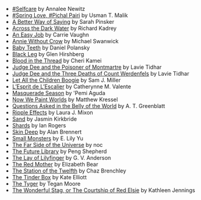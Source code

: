  - [#Selfcare](https://www.tor.com/2021/01/19/selfcare-annalee-newitz/) by Annalee Newitz
 - [#Spring Love, #Pichal Pairi](https://www.tor.com/2021/03/03/spring-love-pichal-pairi-usman-t-malik/) by Usman T. Malik
 - [A Better Way of Saying](https://www.tor.com/2021/11/10/a-better-way-of-saying/) by Sarah Pinsker
 - [Across the Dark Water](https://www.tor.com/2021/02/03/across-the-dark-water-richard-kadrey/) by Richard Kadrey
 - [An Easy Job](https://www.tor.com/2021/06/09/an-easy-job-carrie-vaughn/) by Carrie Vaughn
 - [Annie Without Crow](https://www.tor.com/2021/04/07/annie-without-crow-michael-swanwick/) by Michael Swanwick
 - [Baby Teeth](https://www.tor.com/2021/10/27/baby-teeth-daniel-polansky/) by Daniel Polansky
 - [Black Leg](https://www.tor.com/2021/07/14/black-leg-glen-hirshberg/) by Glen Hirshberg
 - [Blood in the Thread](https://www.tor.com/2021/05/12/blood-in-the-thread-cheri-kamei/) by Cheri Kamei
 - [Judge Dee and the Poisoner of Montmartre](https://www.tor.com/2021/09/15/judge-dee-and-the-poisoner-of-montmartre-lavie-tidhar/) by Lavie Tidhar
 - [Judge Dee and the Three Deaths of Count Werdenfels](https://www.tor.com/2021/02/10/judge-dee-and-the-three-deaths-of-count-werdenfels-lavie-tidhar/) by Lavie Tidhar
 - [Let All the Children Boogie](https://www.tor.com/2021/01/06/let-all-the-children-boogie-sam-j-miller/) by Sam J. Miller
 - [L’Esprit de L’Escalier](https://www.tor.com/2021/08/25/lesprit-de-lescalier-catherynne-m-valente/) by Catherynne M. Valente
 - [Masquerade Season](https://www.tor.com/2021/03/24/masquerade-season-pemi-aguda/) by 'Pemi Aguda
 - [Now We Paint Worlds](https://www.tor.com/2021/07/07/now-we-paint-worlds-matthew-kressel/) by Matthew Kressel
 - [Questions Asked in the Belly of the World](https://www.tor.com/2021/09/29/questions-asked-in-the-belly-of-the-world-a-t-greenblatt/) by A. T. Greenblatt
 - [Ripple Effects](https://www.tor.com/2021/05/19/ripple-effects-laura-j-mixon/) by Laura J. Mixon
 - [Sand](https://www.tor.com/2021/10/13/sand-jasmin-kirkbride/) by Jasmin Kirkbride
 - [Shards](https://www.tor.com/2021/01/27/shards-ian-rogers/) by Ian Rogers
 - [Skin Deep](https://www.tor.com/2021/07/21/skin-deep-alan-brennert/) by Alan Brennert
 - [Small Monsters](https://www.tor.com/2021/10/20/small-monsters-e-lily-yu/) by E. Lily Yu
 - [The Far Side of the Universe](https://www.tor.com/2021/06/16/the-far-side-of-the-universe-noc/) by noc
 - [The Future Library](https://www.tor.com/2021/08/18/the-future-library-peng-shepherd/) by Peng Shepherd
 - [The Lay of Lilyfinger](https://www.tor.com/2021/05/05/the-lay-of-lilyfinger-g-v-anderson/) by G. V. Anderson
 - [The Red Mother](https://www.tor.com/2021/06/23/the-red-mother-elizabeth-bear/) by Elizabeth Bear
 - [The Station of the Twelfth](https://www.tor.com/2021/09/08/the-station-of-the-twelfth-chaz-brenchley/) by Chaz Brenchley
 - [The Tinder Box](https://www.tor.com/2021/12/01/the-tinder-box-kate-elliott/) by Kate Elliott
 - [The Tyger](https://www.tor.com/2021/02/24/the-tyger-tegan-moore/) by Tegan Moore
 - [The Wonderful Stag, or The Courtship of Red Elsie](https://www.tor.com/2021/09/01/the-wonderful-stag-or-the-courtship-of-red-elsie-kathleen-jennings/) by Kathleen Jennings

